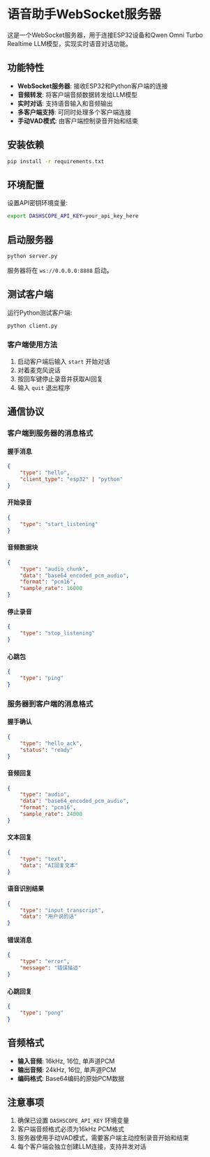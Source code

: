 # 语音助手WebSocket服务器

这是一个WebSocket服务器，用于连接ESP32设备和Qwen Omni Turbo Realtime LLM模型，实现实时语音对话功能。

## 功能特性

- **WebSocket服务器**: 接收ESP32和Python客户端的连接
- **音频转发**: 将客户端音频数据转发给LLM模型
- **实时对话**: 支持语音输入和音频输出
- **多客户端支持**: 可同时处理多个客户端连接
- **手动VAD模式**: 由客户端控制录音开始和结束

## 安装依赖

```bash
pip install -r requirements.txt
```

## 环境配置

设置API密钥环境变量:

```bash
export DASHSCOPE_API_KEY=your_api_key_here
```

## 启动服务器

```bash
python server.py
```

服务器将在 `ws://0.0.0.0:8888` 启动。

## 测试客户端

运行Python测试客户端:

```bash
python client.py
```

### 客户端使用方法

1. 启动客户端后输入 `start` 开始对话
2. 对着麦克风说话
3. 按回车键停止录音并获取AI回复
4. 输入 `quit` 退出程序

## 通信协议

### 客户端到服务器的消息格式

#### 握手消息
```json
{
    "type": "hello",
    "client_type": "esp32" | "python"
}
```

#### 开始录音
```json
{
    "type": "start_listening"
}
```

#### 音频数据块
```json
{
    "type": "audio_chunk",
    "data": "base64_encoded_pcm_audio",
    "format": "pcm16",
    "sample_rate": 16000
}
```

#### 停止录音
```json
{
    "type": "stop_listening"
}
```

#### 心跳包
```json
{
    "type": "ping"
}
```

### 服务器到客户端的消息格式

#### 握手确认
```json
{
    "type": "hello_ack",
    "status": "ready"
}
```

#### 音频回复
```json
{
    "type": "audio",
    "data": "base64_encoded_pcm_audio",
    "format": "pcm16",
    "sample_rate": 24000
}
```

#### 文本回复
```json
{
    "type": "text",
    "data": "AI回复文本"
}
```

#### 语音识别结果
```json
{
    "type": "input_transcript",
    "data": "用户说的话"
}
```

#### 错误消息
```json
{
    "type": "error",
    "message": "错误描述"
}
```

#### 心跳回复
```json
{
    "type": "pong"
}
```

## 音频格式

- **输入音频**: 16kHz, 16位, 单声道PCM
- **输出音频**: 24kHz, 16位, 单声道PCM
- **编码格式**: Base64编码的原始PCM数据

## 注意事项

1. 确保已设置 `DASHSCOPE_API_KEY` 环境变量
2. 客户端音频格式必须为16kHz PCM格式
3. 服务器使用手动VAD模式，需要客户端主动控制录音开始和结束
4. 每个客户端会独立创建LLM连接，支持并发对话